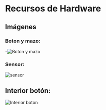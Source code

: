 # Recursos de Hardware


## Imágenes
### Boton y mazo:  
-![Boton y mazo](https://drive.google.com/uc?export=view&id=1cdkT4JmkZslQIXxm1qiqLmPHO6RIa3-K)

### Sensor:   
![sensor](https://drive.google.com/uc?export=view&id=1KO9ccEgr3hn8rHpjn6k5ErAPprpmqQd4)

## Interior botón:
![Interior boton](https://drive.google.com/uc?export=view&id=1TgEURpY1yUQlj0lKtDg4t1t9dEIeAscB)
